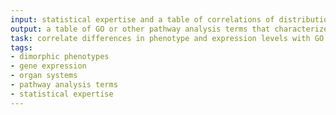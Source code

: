```yaml
---
input: statistical expertise and a table of correlations of distribution of phenotype in organ systems with expression of genes in the organs
output: a table of GO or other pathway analysis terms that characterize the sexually dimorphic phenotypes or changes in gene expression
task: correlate differences in phenotype and expression levels with GO terms
tags:
- dimorphic phenotypes
- gene expression
- organ systems
- pathway analysis terms
- statistical expertise
---
```

